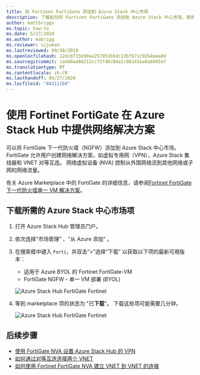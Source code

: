 ```yaml
---
title: 将 Fortinet FortiGate 添加到 Azure Stack 中心市场
description: 了解如何将 Fortinet FortiGate 添加到 Azure Stack 中心市场，使用户能够创建网络解决方案。
author: mattbriggs
ms.topic: how-to
ms.date: 5/27/2020
ms.author: mabrigg
ms.reviewer: sijuman
ms.lastreviewed: 09/30/2019
ms.openlocfilehash: 12dc8715b90aa257953b5dc13bf671c9264aea8d
ms.sourcegitcommit: cad40ae88212cc72f40c84a1c88143ea0abb65ef
ms.translationtype: MT
ms.contentlocale: zh-CN
ms.lasthandoff: 05/27/2020
ms.locfileid: "84111168"
---
```

# <a name="offer-a-network-solution-in-azure-stack-hub-with-fortinet-fortigate"></a>使用 Fortinet FortiGate 在 Azure Stack Hub 中提供网络解决方案

可以将 FortiGate 下一代防火墙（NGFW）添加到 Azure Stack 中心市场。 FortiGate 允许用户创建网络解决方案，如虚拟专用网（VPN），Azure Stack 集线器和 VNET 对等互连。 网络虚拟设备 (NVA) 控制从外围网络流到其他网络或子网的网络流量。

有关 Azure Marketplace 中的 FortiGate 的详细信息，请参阅[Fortinet FortiGate 下一代防火墙单一 VM 解决方案](https://azuremarketplace.microsoft.com/marketplace/apps/fortinet.fortinet-FortiGate-singlevm)。

## <a name="download-the-required-azure-stack-hub-marketplace-items"></a>下载所需的 Azure Stack 中心市场项

1. 打开 Azure Stack Hub 管理员门户。

2. 依次选择“市场管理”  、“从 Azure 添加”  。

3. 在搜索框中键入 `Forti`，并双击“>”选择“下载”  以获取以下项的最新可用版本：
    - 适用于 Azure BYOL 的 Fortinet FortiGate-VM
    - FortiGate NGFW - 单一 VM 部署 (BYOL)

    ![Azure Stack Hub FortiGate Fortinet](./media/azure-stack-network-solutions-enable/azure-stack-marketplace-FortiGate-fortinet.png)

4. 等到 marketplace 项的状态为 "已**下载**"。 下载这些项可能需要几分钟。

    ![Azure Stack Hub FortiGate Fortinet](./media/azure-stack-network-solutions-enable/image4.png)

## <a name="next-steps"></a>后续步骤

- [使用 FortiGate NVA 设置 Azure Stack Hub 的 VPN](../user/azure-stack-network-howto-vnet-to-onprem.md)  
- [如何通过对等互连连接两个 VNET](../user/azure-stack-network-howto-vnet-to-vnet.md)  
- [如何使用 Fortinet FortiGate NVA 建立 VNET 到 VNET 的连接](../user/azure-stack-network-howto-vnet-to-vnet-stacks.md)  
